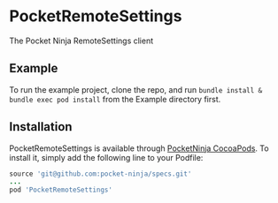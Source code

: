 # PocketRemoteSettings

The Pocket Ninja RemoteSettings client

## Example

To run the example project, clone the repo, and run `bundle install & bundle exec pod install` from the Example directory first.

## Installation

PocketRemoteSettings is available through [PocketNinja CocoaPods](https://github.com/pocket-ninja/specs). To install
it, simply add the following line to your Podfile:

```ruby
source 'git@github.com:pocket-ninja/specs.git'
...
pod 'PocketRemoteSettings'
```
